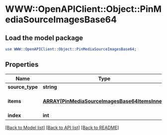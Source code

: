 # WWW::OpenAPIClient::Object::PinMediaSourceImagesBase64

## Load the model package
```perl
use WWW::OpenAPIClient::Object::PinMediaSourceImagesBase64;
```

## Properties
Name | Type | Description | Notes
------------ | ------------- | ------------- | -------------
**source_type** | **string** |  | [optional] 
**items** | [**ARRAY[PinMediaSourceImagesBase64ItemsInner]**](PinMediaSourceImagesBase64ItemsInner.md) | Array with image objects. | 
**index** | **int** |  | [optional] 

[[Back to Model list]](../README.md#documentation-for-models) [[Back to API list]](../README.md#documentation-for-api-endpoints) [[Back to README]](../README.md)


